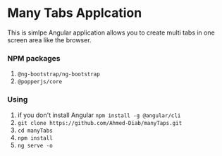 # Many Tabs Applcation
This is simlpe Angular application allows you to create multi tabs in one screen area like the browser.
### NPM packages
1. `@ng-bootstrap/ng-bootstrap`
2. `@popperjs/core`
### Using
1.  if you don't install Angular `npm install -g @angular/cli`
2. `git clone https://github.com/Ahmed-Diab/manyTaps.git`
3. `cd manyTabs`
4. `npm install`
5. `ng serve -o`